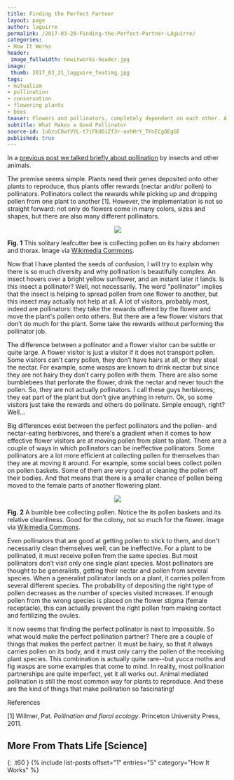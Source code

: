 ```yaml
---
title: Finding the Perfect Partner
layout: page
author: laguirre
permalink: /2017-03-20-Finding-the-Perfect-Partner-LAguirre/
categories:
- How It Works
header:
 image_fullwidth: howitworks-header.jpg
image:
 thumb: 2017_03_21_lagguire_featimg.jpg
tags:
- mutualism
- pollination
- conservation
- flowering plants
- bees
teaser: Flowers and pollinators, completely dependent on each other. A match made in heaven? Not so much.
subtitle: What Makes a Good Pollinator
source-id: 1u6zuC8wtVYL-t7iFkU6iZf3r-avhHrY_THsECgOEgGE
published: true
---
```

In a [previous post ](http://thatslifesci.com.s3-website-us-east-1.amazonaws.com/2017-01-05-Pollination-101-AGuirre/)[we talked briefly about pollination](http://thatslifesci.com.s3-website-us-east-1.amazonaws.com/2017-01-05-Pollination-101-AGuirre/) by insects and other animals. 

The premise seems simple. Plants need their genes deposited onto other plants to reproduce, thus plants offer rewards (nectar and/or pollen) to pollinators. Pollinators collect the rewards while picking up and dropping pollen from one plant to another [1]. However, the implementation is not so straight forward: not only do flowers come in many colors, sizes and shapes, but there are also many different pollinators.

<div style = "text-align:center"><img src = “https://upload.wikimedia.org/wikipedia/commons/7/77/Leafcutter_Bee_(Megachile_sp.)_(5190457579).jpg”/></div>

**Fig. 1** This solitary leafcutter bee is collecting pollen on its hairy abdomen and thorax. Image via [Wikimedia Commons](https://upload.wikimedia.org/wikipedia/commons/7/77/Leafcutter_Bee_(Megachile_sp.)_(5190457579).jpg).

Now that I have planted the seeds of confusion, I will try to explain why there is so much diversity and why pollination is beautifully complex. An insect hovers over a bright yellow sunflower, and an instant later it lands. Is this insect a pollinator? Well, not necessarily. The word "pollinator" implies that the insect is helping to spread pollen from one flower to another, but this insect may actually not help at all. A lot of visitors, probably most, indeed are pollinators: they take the rewards offered by the flower and move the plant's pollen onto others. But there are a few flower visitors that don’t do much for the plant. Some take the rewards without performing the pollinator job. 

The difference between a pollinator and a flower visitor can be subtle or quite large. A flower visitor is just a visitor if it does not transport pollen. Some visitors can't carry pollen, they don’t have hairs at all, or they steal the nectar. For example, some wasps are known to drink nectar but since they are not hairy they don’t carry pollen with them. There are also some bumblebees that perforate the flower, drink the nectar and never touch the pollen. So, they are not actually pollinators. I call these guys herbivores; they eat part of the plant but don’t give anything in return. Ok, so some visitors just take the rewards and others do pollinate. Simple enough, right? Well… 

Big differences exist between the perfect pollinators and the pollen- and nectar-eating herbivores, and there's a gradient when it comes to how effective flower visitors are at moving pollen from plant to plant. There are a couple of ways in which pollinators can be ineffective pollinators. Some pollinators are a lot more efficient at collecting pollen for themselves than they are at moving it around. For example, some social bees collect pollen on pollen baskets.  Some of them are very good at cleaning the pollen off their bodies. And that means that there is a smaller chance of pollen being moved to the female parts of another flowering plant. 


<div style="text-align:center"><img src ="https://upload.wikimedia.org/wikipedia/commons/4/44/Bumblebee_05.JPG" /></div>

**Fig. 2** A bumble bee collecting pollen. Notice the its pollen baskets and its relative cleanliness. Good for the colony, not so much for the flower. Image via [Wikimedia Commons](https://upload.wikimedia.org/wikipedia/commons/4/44/Bumblebee_05.JPG).

Even pollinators that are good at getting pollen to stick to them, and don't necessarily clean themselves well, can be ineffective. For a plant to be pollinated, it must receive pollen from the same species. But most pollinators don’t visit only one single plant species. Most pollinators are thought to be generalists, getting their nectar and pollen from several species. When a generalist pollinator lands on a plant, it carries pollen from several different species. The probability of depositing the right type of pollen decreases as the number of species visited increases. If enough pollen from the wrong species is placed on the flower stigma (female receptacle), this can actually prevent the right pollen from making contact and fertilizing the ovules. 

It now seems that finding the perfect pollinator is next to impossible. So what would make the perfect pollination partner? There are a couple of things that makes the perfect partner. It must be hairy, so that it always carries pollen on its body, and it must only carry the pollen of the receiving plant species. This combination is actually quite rare--but yucca moths and fig wasps are some examples that come to mind. In reality, most pollination partnerships are quite imperfect, yet it all works out. Animal mediated pollination is still the most common way for plants to reproduce. And these are the kind of things that make pollination so fascinating!

References

[1] Willmer, Pat. *Pollination and floral ecology*. Princeton University Press, 2011.


## More From Thats Life [Science]
{: .t60 }
{% include list-posts offset="1" entries="5" category="How It Works" %}
